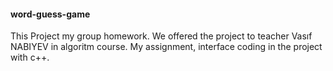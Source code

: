 #### word-guess-game

This Project my group homework. We offered the project to teacher Vasıf NABIYEV in algoritm course. 
My assignment, interface coding in the project with c++.


